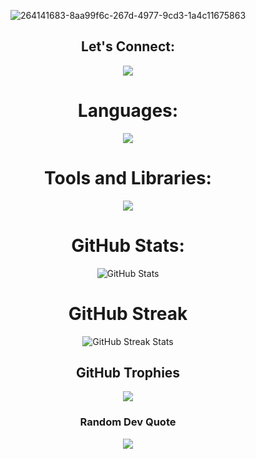 <div style="max-width: 100%; margin: 0 auto; text-align: center;" align="center">

![264141683-8aa99f6c-267d-4977-9cd3-1a4c11675863](https://github.com/MARIYAPPANS/MARIYAPPANS/assets/114395182/cb6d019f-f365-4dda-b436-1cb7e0081d7b)

## Let's Connect:
<img src="https://skillicons.dev/icons?i=linkedin,twitter,instagram&perline=3" >


# Languages:
<img src="https://skillicons.dev/icons?i=c,cpp,java,python,css,html,js,php&perline=8" >

# Tools and Libraries:
<img src="https://skillicons.dev/icons?i=vscode,vercel,sqlite,replit,postgres,mysql,github,firebase,django,bootstrap,androidstudio&perline=6" >


# GitHub Stats:
<img src="https://github-readme-stats.vercel.app/api?username=mariyappans&show_icons=true&theme=radical" alt="GitHub Stats" style="max-width: 100%;">

# GitHub Streak
<img src="https://github-readme-streak-stats.herokuapp.com/?user=mariyappans&theme=highcontrast" alt="GitHub Streak Stats">

##  GitHub Trophies
![](https://github-profile-trophy.vercel.app/?username=MARIYAPPANS&theme=nord&no-frame=false&no-bg=false&margin-w=4)

###  Random Dev Quote
![](https://quotes-github-readme.vercel.app/api?type=horizontal&theme=tokyonight)


<!-- Proudly created with GPRM ( https://gprm.itsvg.in ) -->
